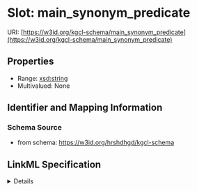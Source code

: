 # Slot: main_synonym_predicate

URI: [https://w3id.org/kgcl-schema/main_synonym_predicate](https://w3id.org/kgcl-schema/main_synonym_predicate)



<!-- no inheritance hierarchy -->




## Properties

* Range: [xsd:string](xsd:string)
* Multivalued: None







## Identifier and Mapping Information







### Schema Source


* from schema: https://w3id.org/hrshdhgd/kgcl-schema




## LinkML Specification

<details>
```yaml
name: main synonym predicate
from_schema: https://w3id.org/hrshdhgd/kgcl-schema
rank: 1000
alias: main_synonym_predicate
domain_of:
- configuration
range: string

```
</details>